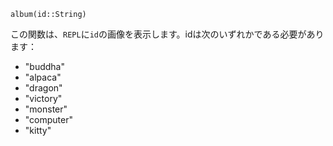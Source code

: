 ```
album(id::String)
```

この関数は、`REPL`に`id`の画像を表示します。idは次のいずれかである必要があります：

  * "buddha"
  * "alpaca"
  * "dragon"
  * "victory"
  * "monster"
  * "computer"
  * "kitty"
